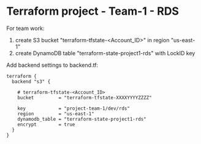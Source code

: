 # Terraform project - Team-1 - RDS

For team work:

1. create S3 bucket "terraform-tfstate-<Account_ID>" in region "us-east-1"
2. create DynamoDB table "terraform-state-project1-rds" with LockID key

Add backend settings to backend.tf:
```
terraform {
  backend "s3" {

    # terraform-tfstate-<Account_ID>
    bucket         = "terraform-tfstate-XXXXYYYYZZZZ" 

    key            = "project-team-1/dev/rds"
    region         = "us-east-1"
    dynamodb_table = "terraform-state-project1-rds"
    encrypt        = true
  }
}
```